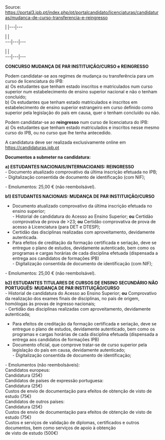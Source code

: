 Source: https://portal3.ipb.pt/index.php/pt/portalcandidato/licenciaturas/candidaturas/mudanca-de-curso-transferencia-e-reingresso

| |---|---  
  
| |   
---|---|---  
  
| |   
---|---|---  
  
  

**CONCURSO MUDANÇA DE PAR INSTITUIÇÃO/CURSO e REINGRESSO**

  
Podem candidatar-se aos regimes de mudança ou transferência para um curso de
licenciatura do IPB:  
a) Os estudantes que tenham estado inscritos e matriculados num curso superior
num estabelecimento de ensino superior nacional e não o tenham concluído;  
b) Os estudantes que tenham estado matriculados e inscritos em estabelecimento
de ensino superior estrangeiro em curso definido como superior pela legislação
do país em causa, quer o tenham concluído ou não.

Podem candidatar-se ao **reingresso** num curso de licenciatura do IPB:  
a) Os estudantes que tenham estado matriculados e inscritos nesse mesmo curso
do IPB, ou no curso que lhe tenha antecedido.

A candidatura deve ser realizada exclusivamente online em
<https://candidaturas.ipb.pt>

**Documentos a submeter na candidatura:**

**a) ESTUDANTES NACIONAIS/INTERNACIOANIS: REINGRESSO**  
\- Documento atualizado comprovativo da última inscrição efetuada no IPB;  
\- Digitalização consentida de documento de identificação (com NIF);

\- Emolumentos: 25,00 € (não reembolsável).

**b1)  ESTUDANTES NACIONAIS: MUDANÇA DE PAR INSTITUIÇÃO/CURSO**  
- Documento atualizado comprovativo da última inscrição efetuada no ensino superior;  
\- Historial de candidatura do Acesso ao Ensino Superior; **ou** Certidão
comprovativa de prova de >23; **ou** Certidão comprovativa de prova de acesso
à Licenciatura (para DET e DTESP);  
- Certidão das disciplinas realizadas com aproveitamento, devidamente autenticada.  
- Para efeitos de creditação da formação certificada e seriação, deve se entregue o plano de estudos, devidamente autenticado, bem como os programas e cargas horárias de cada disciplina efetuada (dispensada a entrega aos candidatos de formações IPB)   
\- Digitalização consentida de documento de identificação (com NIF);

\- Emolumentos: 25,00 € (não reembolsável).

  
**b2) ESTUDANTES TITULARES DE CURSOS DE ENSINO SECUNDÁRIO NÃO PORTUGUÊS:
MUDANÇA DE PAR INSTITUIÇÃO/CURSO**  
\- Historial de candidatura do Acesso ao Ensino Superior; **ou** Comprovativo
da realização dos exames finais de disciplinas, no país de origem, homólogas
às provas de ingresso nacionais;  
\- Certidão das disciplinas realizadas com aproveitamento, devidamente
autenticada;  
- Para efeitos de creditação da formação certificada e seriação, deve se entregue o plano de estudos, devidamente autenticado, bem como os programas e cargas horárias de cada disciplina efetuada (dispensada a entrega aos candidatos de formações IPB)  
- Documento oficial, que comprove tratar-se de curso superior pela legislação do país em causa, devidamente autenticado;  
\- Digitalização consentida de documento de identificação;

\- Emolumentos (não reembolsáveis):  
     Candidatos europeus:  
            Candidatura (25€)  
     Candidatos de países de expressão portuguesa:  
            Candidatura (25€)  
            Custos de envio de documentação para efeitos de obtenção de visto de estudo (75€)  
     Candidatos de outros países:  
            Candidatura (25€)  
            Custos de envio de documentação para efeitos de obtenção de visto de estudo (75€)  
            Custos e serviços de validação de diplomas, certificados e outros documentos, bem como serviços de apoio à obtenção  
            de visto de estudo (500€)                       

  
  
